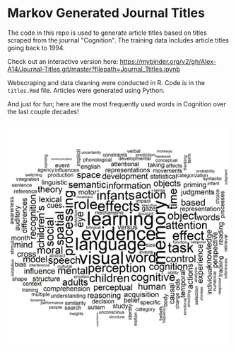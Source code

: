 # Markov Generated Journal Titles

The code in this repo is used to generate article titles based on titles scraped from the journal "Cognition". The training data includes article titles going back to 1994.

Check out an interactive version here: 
https://mybinder.org/v2/gh/Alex-A14/Journal-Titles.git/master?filepath=Journal_Ttitles.ipynb

Webscraping and data cleaning were conducted in R. Code is in the `titles.Rmd` file.
Articles were generated using Python.

And just for fun; here are the most frequently used words in Cognition over the last couple decades!

![alt](https://github.com/Alex-A14/Journal-Titles/blob/master/wordcloud.png)
